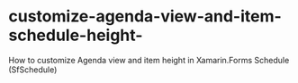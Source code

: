 # customize-agenda-view-and-item-schedule-height-
How to customize Agenda view and item height in Xamarin.Forms Schedule (SfSchedule)
